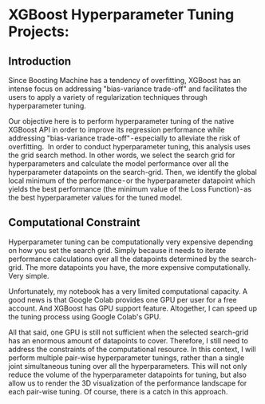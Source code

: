 # XGBoost Hyperparameter Tuning Projects:

## Introduction

Since Boosting Machine has a tendency of overfitting, XGBoost has an intense focus on addressing "bias-variance trade-off" and facilitates the users to apply a variety of regularization techniques through hyperparameter tuning.

Our objective here is to perform hyperparameter tuning of the native XGBoost API in order to improve its regression performance while addressing "bias-variance trade-off" - especially to alleviate the risk of overfitting. 
In order to conduct hyperparameter tuning, this analysis uses the grid search method. In other words, we select the search grid for hyperparameters and calculate the model performance over all the hyperparameter datapoints on the search-grid. Then, we identify the global local minimum of the performance - or the hyperparameter datapoint which yields the best performance (the minimum value of the Loss Function) - as the best hyperparameter values for the tuned model.

## Computational Constraint

Hyperparameter tuning can be computationally very expensive depending on how you set the search grid. Simply because it needs to iterate performance calculations over all the datapoints determined by the search-grid. The more datapoints you have, the more expensive computationally. Very simple. 

Unfortunately, my notebook has a very limited computational capacity. A good news is that Google Colab provides one GPU per user for a free account. And XGBoost has GPU support feature. Altogether, I can speed up the tuning process using Google Colab's GPU.

All that said, one GPU is still not sufficient when the selected search-grid has an enormous amount of datapoints to cover. Therefore, I still need to address the constraints of the computational resource. In this context, I will perform multiple pair-wise hyperparameter tunings, rather than a single joint simultaneous tuning over all the hyperparameters. This will not only reduce the volume of the hyperparameter datapoints for tuning, but also allow us to render the 3D visualization of the performance landscape for each pair-wise tuning. Of course, there is a catch in this approach.
